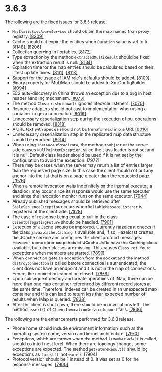 
# 3.6.3

The following are the fixed issues for 3.6.3 release.


- `MapStatisticsAwareService` should obtain the map names from proxy registry. <a href="https://github.com/hazelcast/hazelcast/pull/8209" target="_blank">[8209]</a>
- Cache should not expire the entities when `Duration` value is set to `0`. <a href="https://github.com/hazelcast/hazelcast/issues/8148" target="_blank">[8148]</a>, <a href="https://github.com/hazelcast/hazelcast/pull/8206/" target="_blank">[8206]</a>
- Collection querying in Portables. <a href="https://github.com/hazelcast/hazelcast/pull/8172/" target="_blank">[8172]</a>
- Type extraction by the method `extractedMultiResult` should be fixed when the extraction result is null. <a href="https://github.com/hazelcast/hazelcast/issues/8134" target="_blank">[8134]</a>
- Expiration time for the map entries should be calculated based on their latest update times. <a href="https://github.com/hazelcast/hazelcast/pull/8111" target="_blank">[8111]</a>, <a href="https://github.com/hazelcast/hazelcast/issues/8113" target="_blank">[8113]</a>
- Support for the usage of IAM role's defaults should be added. <a href="https://github.com/hazelcast/hazelcast/pull/8100" target="_blank">[8100]</a>
- Binary property for MultiMap should be added to XmlConfigBuilder. <a href="https://github.com/hazelcast/hazelcast/pull/8094" target="_blank">[8094]</a>
- EC2 auto-discovery in China throws an exception due to a bug in host header handling mechanism. <a href="https://github.com/hazelcast/hazelcast/issues/8073" target="_blank">[8073]</a>
- The method `Cluster.shutdown()` ignores lifecycle listeners. <a href="https://github.com/hazelcast/hazelcast/issues/8070" target="_blank">[8070]</a>
- Resource adapters should not cast to implementation when using a container to get a connection. <a href="https://github.com/hazelcast/hazelcast/pull/8019" target="_blank">[8019]</a>
- Unnecessary deserialization step during the execution of put operations should be removed. <a href="https://github.com/hazelcast/hazelcast/pull/8018" target="_blank">[8018]</a>
- A URL text with spaces should not be transformed into a URI. <a href="https://github.com/hazelcast/hazelcast/pull/8016" target="_blank">[8016]</a>
- Unnecessary deserialization step in the replicated map data structure should be removed. <a href="https://github.com/hazelcast/hazelcast/issues/8014" target="_blank">[8014]</a>
- When using `InstanceOfPredicate`, the method `toObject` at the server side causes `NullPointerException`, since the class loader is not set and it is null. Default class loader should be used if it is not set by the configuration to avoid the exception. <a href="https://github.com/hazelcast/hazelcast/pull/7977" target="_blank">[7977]</a>
- There may be cases when the server may return a list of entries larger than the requested page size. In this case the client should not put any anchor into the list that is on a page greater than the requested page. <a href="https://github.com/hazelcast/hazelcast/pull/7976" target="_blank">[7976]</a>
- When a remote invocation waits indefinitely on the internal executor, a deadlock may occur since its response would use the same executor and since the invocation monitor runs on the same executor. <a href="https://github.com/hazelcast/hazelcast/pull/7944" target="_blank">[7944]</a>
- Already published messages should be retrieved after `StaleSequenceException` occurs when `ReliableMessageListener` is registered at the client side. <a href="https://github.com/hazelcast/hazelcast/pull/7928" target="_blank">[7928]</a>
- The case of response being equal to null in the class `ClientDelegatingFuture` should be handled. <a href="https://github.com/hazelcast/hazelcast/pull/7901" target="_blank">[7901]</a>
- Detection of JCache should be improved. Currently Hazelcast checks if the class `javax.cache.Caching` is available and, if so, Hazelcast creates the JCache service and configures the client protocol messages. However, some older snapshots of JCache JARs have the Caching class available, but other classes are missing. This causes `Class not found` exceptions when members are started. <a href="https://github.com/hazelcast/hazelcast/pull/7899" target="_blank">[7899]</a>
- When connection gets an exception from the socket and the method `destroyConnection` is called before connection is authenticated, the client does not have an endpoint and it is not in the map of connections. Hence, the connection cannot be closed. <a href="https://github.com/hazelcast/hazelcast/pull/7866" target="_blank">[7866]</a>
- Upon subsequent destroy and create operations of IMap, there can be more than one map container referenced by different record stores at the same time. Therefore, indexes can be created in an unexpected map container and this can lead to return less than expected number of results when IMap is queried. <a href="https://github.com/hazelcast/hazelcast/pull/7838" target="_blank">[7838]</a>
- After the client is shut down, there should be no invocations left. The method `assert()` of `ClientInvocationServiceSupport` fails. <a href="https://github.com/hazelcast/hazelcast/pull/7836" target="_blank">[7836]</a>




The following are the enhancements performed for 3.6.3 release.

- Phone home should include environment information, such as the operating system name, version and kernel architecture. <a href="https://github.com/hazelcast/hazelcast/pull/7970" target="_blank">[7970]</a>
- Exceptions, which are thrown when the method `isMemberSafe()` is called, should go into finest level. When there are topology changes some exceptions are expected. The method `getFutureResult()` should log exceptions as `finest()`, not `warn()`. <a href="https://github.com/hazelcast/hazelcast/pull/7904" target="_blank">[7904]</a>
- Protocol version should be 1 instead of 0. It was set as 0 for the response messages. <a href="https://github.com/hazelcast/hazelcast/pull/7900" target="_blank">[7900]</a>

